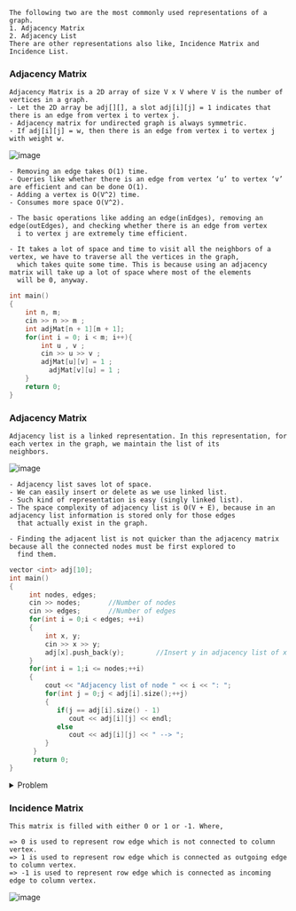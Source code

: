 ```
The following two are the most commonly used representations of a graph. 
1. Adjacency Matrix 
2. Adjacency List 
There are other representations also like, Incidence Matrix and Incidence List. 
```
### Adjacency Matrix
```
Adjacency Matrix is a 2D array of size V x V where V is the number of vertices in a graph.
- Let the 2D array be adj[][], a slot adj[i][j] = 1 indicates that there is an edge from vertex i to vertex j. 
- Adjacency matrix for undirected graph is always symmetric. 
- If adj[i][j] = w, then there is an edge from vertex i to vertex j with weight w. 
```
![image](https://user-images.githubusercontent.com/59710234/163690145-84f23dc1-352c-481e-856c-35fcb6f5ced7.png)
```
- Removing an edge takes O(1) time. 
- Queries like whether there is an edge from vertex ‘u’ to vertex ‘v’ are efficient and can be done O(1).
- Adding a vertex is O(V^2) time. 
- Consumes more space O(V^2).

- The basic operations like adding an edge(inEdges), removing an edge(outEdges), and checking whether there is an edge from vertex 
  i to vertex j are extremely time efficient.
  
- It takes a lot of space and time to visit all the neighbors of a vertex, we have to traverse all the vertices in the graph, 
  which takes quite some time. This is because using an adjacency matrix will take up a lot of space where most of the elements
  will be 0, anyway. 
```
```c++
int main()
{
    int n, m;
    cin >> n >> m ;
    int adjMat[n + 1][m + 1];
    for(int i = 0; i < m; i++){
        int u , v ;
        cin >> u >> v ;
        adjMat[u][v] = 1 ;
          adjMat[v][u] = 1 ;
    } 
    return 0;
}
```
### Adjacency Matrix
```
Adjacency list is a linked representation. In this representation, for each vertex in the graph, we maintain the list of its 
neighbors. 
```
![image](https://user-images.githubusercontent.com/59710234/163690589-11bcc87d-b886-4b91-9480-6088a2b86ae1.png)
```
- Adjacency list saves lot of space.
- We can easily insert or delete as we use linked list.
- Such kind of representation is easy (singly linked list).
- The space complexity of adjacency list is O(V + E), because in an adjacency list information is stored only for those edges 
  that actually exist in the graph.
  
- Finding the adjacent list is not quicker than the adjacency matrix because all the connected nodes must be first explored to 
  find them.  
```
```c++
vector <int> adj[10];
int main()
{
     int nodes, edges;
     cin >> nodes;       //Number of nodes
     cin >> edges;       //Number of edges
     for(int i = 0;i < edges; ++i)
     {
         int x, y;
         cin >> x >> y;
         adj[x].push_back(y);        //Insert y in adjacency list of x
     }
     for(int i = 1;i <= nodes;++i)
     {   
         cout << "Adjacency list of node " << i << ": ";
         for(int j = 0;j < adj[i].size();++j)
         {
            if(j == adj[i].size() - 1)
               cout << adj[i][j] << endl;
            else
               cout << adj[i][j] << " --> ";
         }
      }
      return 0;
}
```

<details> <summary> Problem </summary>

<br/>
	
![image](https://user-images.githubusercontent.com/59710234/163693388-d38e2404-94bd-4dd1-a3cc-00906133ad27.png)
```c++
#include <bits/stdc++.h>
using namespace std;

vector<int>adj[10000];

int main() {
	int n,m;
    cin>>n>>m;
    while(m--){
        int x,y;
        cin>>x>>y;
        adj[x].push_back(y);
        adj[y].push_back(x);
    }
    int q;
    cin>>q;
    while(q--){
        int a,b;
        cin>>a>>b;
        int f = 0;
        for(int i=0;i<adj[a].size();i++){
            if(adj[a][i]==b){
                f = 1;
                break;
            }
        }
        (f?cout<<"YES\n":cout<<"NO\n");
    }
}
```
</details>

### Incidence Matrix
	
````
This matrix is filled with either 0 or 1 or -1. Where,

=> 0 is used to represent row edge which is not connected to column vertex.
=> 1 is used to represent row edge which is connected as outgoing edge to column vertex.
=> -1 is used to represent row edge which is connected as incoming edge to column vertex.
````
![image](https://user-images.githubusercontent.com/59710234/163694243-294eb9c0-3196-48a3-bdf3-0e03dba562f0.png)
